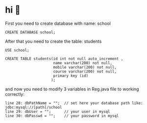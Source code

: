 # hi  :wave:


First you need to create database with name: school

`CREATE DATABASE school;`

After that you need to create the table: students

`USE school;`

``` 
CREATE TABLE students(id int not null auto_increment ,
                      name varchar(200) not null, 
                      mobile varchar(200) not null, 
                      course varchar(200) not null,
                      primary key (id)
                     );
```

and now you need to modify 3 variables in Reg.java file to working correctly:

```
line 28: dbPathName = "";  // set here your database path like: jdbc:mysql://[path]/school  
line 29: dbUser = "";      // your user in mysql  
line 30: dbPasswd = "";    // your password in mysql  
```


